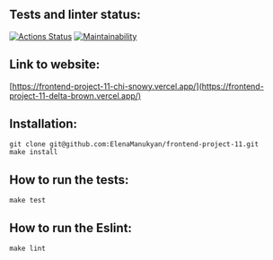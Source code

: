 ## Tests and linter status:
[![Actions Status](https://github.com/ElenaManukyan/frontend-project-11/actions/workflows/hexlet-check.yml/badge.svg)](https://github.com/ElenaManukyan/frontend-project-11/actions)
[![Maintainability](https://api.codeclimate.com/v1/badges/d575f795153d8c37a66f/maintainability)](https://codeclimate.com/github/ElenaManukyan/frontend-project-11/maintainability)
## Link to website:
[https://frontend-project-11-chi-snowy.vercel.app/](https://frontend-project-11-delta-brown.vercel.app/)
## Installation:
```
git clone git@github.com:ElenaManukyan/frontend-project-11.git
make install
```
## How to run the tests:
`make test`
## How to run the Eslint:
`make lint`
